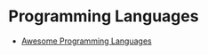 # Programming Languages

* [Awesome Programming Languages](https://github.com/learn-anything/programming-languages)

